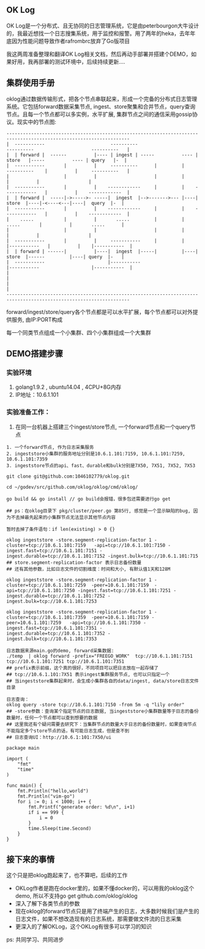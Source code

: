## OK Log
OK Log是一个分布式、且无协同的日志管理系统，它是由peterbourgon大牛设计的，我最近想找一个日志搜集系统，用于监控和报警。用了两年的heka，去年年底因为性能问题导致作者rafrombrc放弃了Go版项目

我这两周准备整理和翻译OK Log相关文档，然后再动手部署并搭建个DEMO，如果好用，我再部署的测试环境中，后续持续更新....

## 集群使用手册
oklog通过数据传输形式，把各个节点串联起来，形成一个完备的分布式日志管理系统。它包括forward数据采集节点, ingest、store聚集和合并节点，query查询节点。且每一个节点都可以多实例，水平扩展, 集群节点之间的通信采用gossip协议。现实中的节点图:

```shell
-------------------------------------------------------------------------------------------------------------------
|  -----------                        ----------                      ----------                     ----------   |
|  | forward |  ------          |---- | ingest | -----          ---- | store   |-----          ---- | query   |-  |
|  -----------       |          |     ----------      |         |     ----------    |          |     ----------   |
|                    |          |                     |         |                   |          |                  |
|  -----------       |          |    ------------     |         |    ------------   |          |    ------------  |
|  | forward |  -----|->----->- -----|  ingest  |-->------->--- |----|  store  |----|-<----<---|----|  query  |-  |
|  -----------       |          |    ------------     |         |    ------------   |          |    ------------  |
|    .....           |          |       .....         |         |       .....       |          |       .....      |
|                    |          |                     |         |                   |          |                  |
|  -----------       |          |     -----------     |         |    |-----------   |          |    |-----------  |
|  | forward | ------|          |----|  ingest  |-----|         |----|  store  |------         |----| query  |-   |
|  -----------                       |-----------                    |-----------                   |-----------  |
|                                                                                                                 |
|                                                                                                                 |
-------------------------------------------------------------------------------------------------------------------
```


forward/ingest/store/query各个节点都是可以水平扩展，每个节点都可以对外提供服务, 由IP:PORT构成

每一个同类节点组成一个小集群、四个小集群组成一个大集群

## DEMO搭建步骤

### 实验环境
1. golang1.9.2 , ubuntu14.04 , 4CPU+8G内存
2. IP地址：10.6.1.101

### 实验准备工作：
1. 在同一台机器上搭建三个ingest/store节点, 一个forward节点和一个query节点
```golang
1. 一个forward节点, 作为日志采集服务
2. ingeststore小集群的服务地址分别是10.6.1.101:7159, 10.6.1.101:7259, 10.6.1.101:7359
3. ingeststore节点的api、fast、durable和bulk分别是7X50, 7X51, 7X52, 7X53
```
```golang
git clone git@github.com:1046102779/oklog.git

cd ~/godev/src/github.com/oklog/oklog/cmd/oklog/

go build && go install // go build会报错，很多包还需要进行go get

## ps：在oklog目录下 pkg/cluster/peer.go 第85行, 感觉是一个显示缺陷的bug, 因为不去掉最先起来的小集群节点无法显示其他节点内容

暂时去掉了条件语句：if len(existing) > 0 {}

oklog ingeststore -store.segment-replication-factor 1 -cluster=tcp://10.6.1.101:7159   -api=tcp://10.6.1.101:7150 -ingest.fast=tcp://10.6.1.101:7151 -ingest.durable=tcp://10.6.1.101:7152 -ingest.bulk=tcp://10.6.1.101:715
## store.segment-replication-factor 表示日志备份数量
## 还有其他参数，比如日志文件的切割维度：时间和大小, 有默认值1天和128M

oklog ingeststore -store.segment-replication-factor 1 -cluster=tcp://10.6.1.101:7259  -peer=10.6.1.101:7159  -api=tcp://10.6.1.101:7250 -ingest.fast=tcp://10.6.1.101:7251 -ingest.durable=tcp://10.6.1.101:7252 -ingest.bulk=tcp://10.6.1.101:7253

oklog ingeststore -store.segment-replication-factor 1 -cluster=tcp://10.6.1.101:7359  -peer=10.6.1.101:7159 -peer=10.6.1.101:7259   -api=tcp://10.6.1.101:7350 -ingest.fast=tcp://10.6.1.101:7351 -ingest.durable=tcp://10.6.1.101:7352 -ingest.bulk=tcp://10.6.1.101:7353

日志数据来源main.go的demo, forward采集数据:
./temp  | oklog forward -prefix="FREEGO_WORK"  tcp://10.6.1.101:7151 tcp://10.6.1.101:7251 tcp://10.6.1.101:7351
## prefix表示前缀，这个真的很好，不同项目可以把日志放在一起存储了
## tcp://10.6.1.101:7X51 表示ingest集群服务节点, 也可以只指定一个
## 当ingeststore集群起来时，会生成小集群各自的data/ingest, data/store日志文件目录

日志查询：
oklog query -store tcp://10.6.1.101:7150 -from 5m -q "lily order" 
## -store参数：查询某个指定节点的日志数据, 当ingeststore小集群数量等于日志的备份数量时，任何一个节点都可以查到想要的数据
## 这里我还有个疑问需要去研究下：当集群节点的数量大于日志的备份数量时，如果查询节点不能指定多个store节点的话，有可能日志生成，但是查不到
## 日志查询UI：http://10.6.1:101:7X50/ui
```

```golang
package main

import (
    "fmt"
    "time"
)

func main() {
    fmt.Println("hello,world")
    fmt.Println("vim-go")
    for i := 0; i < 1000; i++ {
        fmt.Printf("generate order: %d\n", i+1)
        if i == 999 {
            i = 0
        }
        time.Sleep(time.Second)
    }
}
```

## 接下来的事情
这个只是把oklog跑起来了，也不算吧，后续的工作

* OKLog作者是跑在docker里的，如果不懂docker的，可以用我的oklog这个demo, 所以不支持go get github.com/oklog/oklog
* 深入了解下各类节点的参数
* 现在oklog的forward节点只是用了终端产生的日志，大多数时候我们是产生的日志文件，如果不想改造现有的日志系统，那需要做文件流的日志采集
* 更深入的了解OKLog，这个OKLog有很多可以学习的知识

ps: 共同学习、共同进步
